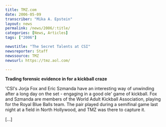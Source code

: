 ```yaml
---
title: TMZ.com
date: 2006-05-09
transcriber: "Mika A. Epstein"
layout: news
permalink: /news/2006/:title/
categories: [News, Articles]
tags: ["2006"]

newstitle: "The Secret Talents at CSI"
newsreporter: Staff
newssource: TMZ
newsurl: https://tmz.aol.com/

---
```


**Trading forensic evidence in for a kickball craze**

'CSI's Jorja Fox and Eric Szmanda have an interesting way of unwinding after a long day on the set - engaging in a good ole' game of kickball. Fox and Szmanda are members of the World Adult Kickball Association, playing for the Royal Blue Balls team. The pair played during a semifinal game last night at a field in North Hollywood, and TMZ was there to capture it.

[...]
